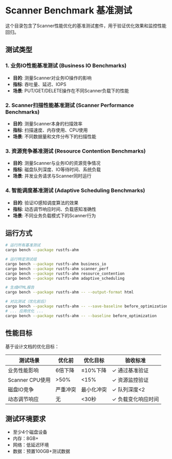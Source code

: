 # Scanner Benchmark 基准测试

这个目录包含了Scanner性能优化的基准测试套件，用于验证优化效果和监控性能回归。

## 测试类型

### 1. 业务IO性能基准测试 (Business IO Benchmarks)
- **目的**: 测量Scanner对业务IO操作的影响
- **指标**: 吞吐量、延迟、IOPS
- **场景**: PUT/GET/DELETE操作在不同Scanner负载下的性能

### 2. Scanner扫描性能基准测试 (Scanner Performance Benchmarks)  
- **目的**: 测量Scanner本身的扫描效率
- **指标**: 扫描速度、内存使用、CPU使用
- **场景**: 不同数据量和文件分布下的扫描性能

### 3. 资源竞争基准测试 (Resource Contention Benchmarks)
- **目的**: 测量Scanner与业务IO的资源竞争情况
- **指标**: 磁盘队列深度、IO等待时间、系统负载
- **场景**: 并发业务请求与Scanner同时运行

### 4. 智能调度基准测试 (Adaptive Scheduling Benchmarks)
- **目的**: 验证IO感知调度算法的效果
- **指标**: 动态调节响应时间、负载感知准确性
- **场景**: 不同业务负载模式下的Scanner行为

## 运行方式

```bash
# 运行所有基准测试
cargo bench --package rustfs-ahm

# 运行特定测试组
cargo bench --package rustfs-ahm business_io
cargo bench --package rustfs-ahm scanner_perf  
cargo bench --package rustfs-ahm resource_contention
cargo bench --package rustfs-ahm adaptive_scheduling

# 生成HTML报告
cargo bench --package rustfs-ahm -- --output-format html

# 对比测试（优化前后）
cargo bench --package rustfs-ahm -- --save-baseline before_optimization
# ... 应用优化 ...
cargo bench --package rustfs-ahm -- --baseline before_optimization
```

## 性能目标

基于设计文档的优化目标：

| 测试场景 | 优化前 | 优化目标 | 验收标准 |
|---------|-------|---------|----------|
| 业务性能影响 | 6倍下降 | ≤10%下降 | ✓ 通过基准验证 |
| Scanner CPU使用 | >50% | <15% | ✓ 资源监控验证 |
| 磁盘IO竞争 | 严重冲突 | 最小化冲突 | ✓ 队列深度<2 |
| 动态调节响应 | 无 | <30秒 | ✓ 负载变化响应时间 |

## 测试环境要求

- 至少4个磁盘设备
- 内存：8GB+
- 网络：低延迟环境
- 数据：预置100GB+测试数据